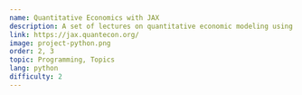 ```yaml
---
name: Quantitative Economics with JAX
description: A set of lectures on quantitative economic modeling using GPUs and Google JAX.
link: https://jax.quantecon.org/
image: project-python.png
order: 2, 3
topic: Programming, Topics
lang: python
difficulty: 2
---
```

